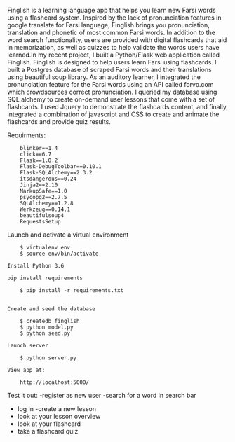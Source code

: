 Finglish is a learning language app that helps you learn new Farsi words using a flashcard system. Inspired by the lack of pronunciation features in google translate for Farsi language, Finglish brings you pronunciation, translation and phonetic of most common Farsi words. In addition to the word search functionality, users are provided with digital flashcards that aid in memorization, as well as quizzes to help validate the words users have learned.In my recent project, I built a Python/Flask web application called Finglish. Finglish is designed to help users learn Farsi using flashcards. 
I built a Postgres database of scraped Farsi words and their translations using beautiful soup library. As an auditory learner, I integrated the pronunciation feature for the Farsi words using an API called forvo.com which crowdsources correct pronunciation. I queried my database using SQL alchemy to create on-demand user lessons that come with a set of flashcards. I used Jquery to demonstrate the flashcards content, and finally, integrated a combination of javascript and CSS to create and animate the flashcards and provide quiz results. 


Requirments:

        blinker==1.4
        click==6.7
        Flask==1.0.2
        Flask-DebugToolbar==0.10.1
        Flask-SQLAlchemy==2.3.2
        itsdangerous==0.24
        Jinja2==2.10
        MarkupSafe==1.0
        psycopg2==2.7.5
        SQLAlchemy==1.2.8
        Werkzeug==0.14.1
        beautifulsoup4
        RequestsSetup

Launch and activate a virtual environment

        $ virtualenv env
        $ source env/bin/activate

    Install Python 3.6

    pip install requirements
        
        $ pip install -r requirements.txt


    Create and seed the database

        $ createdb finglish
        $ python model.py
        $ python seed.py

    Launch server

        $ python server.py

    View app at:
    
        http://localhost:5000/
        
   Test it out: 
   -register as new user 
   -search for a word in search bar 
   - log in 
   -create a new lesson 
   - look at your lesson overview 
   - look at your flashcard 
   - take a flashcard quiz 
   
   


